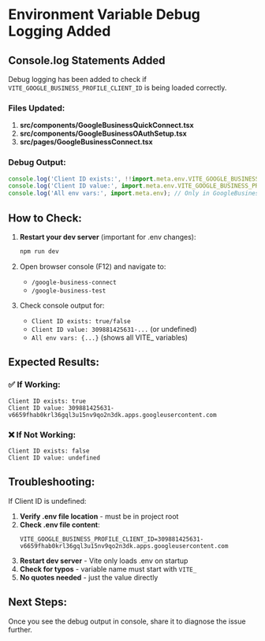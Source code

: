 # Environment Variable Debug Logging Added

## Console.log Statements Added

Debug logging has been added to check if `VITE_GOOGLE_BUSINESS_PROFILE_CLIENT_ID` is being loaded correctly.

### Files Updated:
1. **src/components/GoogleBusinessQuickConnect.tsx**
2. **src/components/GoogleBusinessOAuthSetup.tsx**
3. **src/pages/GoogleBusinessConnect.tsx**

### Debug Output:
```javascript
console.log('Client ID exists:', !!import.meta.env.VITE_GOOGLE_BUSINESS_PROFILE_CLIENT_ID);
console.log('Client ID value:', import.meta.env.VITE_GOOGLE_BUSINESS_PROFILE_CLIENT_ID);
console.log('All env vars:', import.meta.env); // Only in GoogleBusinessConnect
```

## How to Check:

1. **Restart your dev server** (important for .env changes):
   ```bash
   npm run dev
   ```

2. Open browser console (F12) and navigate to:
   - `/google-business-connect`
   - `/google-business-test`

3. Check console output for:
   - `Client ID exists: true/false`
   - `Client ID value: 309881425631-...` (or undefined)
   - `All env vars: {...}` (shows all VITE_ variables)

## Expected Results:

### ✅ If Working:
```
Client ID exists: true
Client ID value: 309881425631-v6659fhab0krl36gql3u15nv9qo2n3dk.apps.googleusercontent.com
```

### ❌ If Not Working:
```
Client ID exists: false
Client ID value: undefined
```

## Troubleshooting:

If Client ID is undefined:

1. **Verify .env file location** - must be in project root
2. **Check .env file content**:
   ```
   VITE_GOOGLE_BUSINESS_PROFILE_CLIENT_ID=309881425631-v6659fhab0krl36gql3u15nv9qo2n3dk.apps.googleusercontent.com
   ```
3. **Restart dev server** - Vite only loads .env on startup
4. **Check for typos** - variable name must start with `VITE_`
5. **No quotes needed** - just the value directly

## Next Steps:

Once you see the debug output in console, share it to diagnose the issue further.

